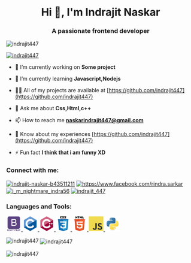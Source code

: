 <h1 align="center">Hi 👋, I'm Indrajit Naskar</h1>
<h3 align="center">A passionate frontend developer</h3>

<p align="left"> <img src="https://komarev.com/ghpvc/?username=indrajit447&label=Profile%20views&color=0e75b6&style=flat" alt="indrajit447" /> </p>

<p align="left"> <a href="https://github.com/ryo-ma/github-profile-trophy"><img src="https://github-profile-trophy.vercel.app/?username=indrajit447" alt="indrajit447" /></a> </p>

- 🔭 I’m currently working on **Some project**

- 🌱 I’m currently learning **Javascript,Nodejs**

- 👨‍💻 All of my projects are available at [https://github.com/indrajit447](https://github.com/indrajit447)

- 💬 Ask me about **Css,Html,c++**

- 📫 How to reach me **naskarindrajit447@gmail.com**

- 📄 Know about my experiences [https://github.com/indrajit447](https://github.com/indrajit447)

- ⚡ Fun fact **I think that i am funny XD**

<h3 align="left">Connect with me:</h3>
<p align="left">
<a href=indrajit-naskar-b43511211"" target="blank"><img align="center" src="https://raw.githubusercontent.com/rahuldkjain/github-profile-readme-generator/master/src/images/icons/Social/linked-in-alt.svg" alt="indrajit-naskar-b43511211" height="30" width="40" /></a>
<a href="https://fb.com/https://www.facebook.com/rindra.sarkar" target="blank"><img align="center" src="https://raw.githubusercontent.com/rahuldkjain/github-profile-readme-generator/master/src/images/icons/Social/facebook.svg" alt="https://www.facebook.com/rindra.sarkar" height="30" width="40" /></a>
<a href="https://instagram.com/i_m_nightmare_indra56" target="blank"><img align="center" src="https://raw.githubusercontent.com/rahuldkjain/github-profile-readme-generator/master/src/images/icons/Social/instagram.svg" alt="i_m_nightmare_indra56" height="30" width="40" /></a>
<a href="https://www.codechef.com/users/indrajit_447" target="blank"><img align="center" src="https://cdn.jsdelivr.net/npm/simple-icons@3.1.0/icons/codechef.svg" alt="indrajit_447" height="30" width="40" /></a>
</p>

<h3 align="left">Languages and Tools:</h3>
<p align="left"> <a href="https://getbootstrap.com" target="_blank"> <img src="https://raw.githubusercontent.com/devicons/devicon/master/icons/bootstrap/bootstrap-plain-wordmark.svg" alt="bootstrap" width="40" height="40"/> </a> <a href="https://www.cprogramming.com/" target="_blank"> <img src="https://raw.githubusercontent.com/devicons/devicon/master/icons/c/c-original.svg" alt="c" width="40" height="40"/> </a> <a href="https://www.w3schools.com/cpp/" target="_blank"> <img src="https://raw.githubusercontent.com/devicons/devicon/master/icons/cplusplus/cplusplus-original.svg" alt="cplusplus" width="40" height="40"/> </a> <a href="https://www.w3schools.com/css/" target="_blank"> <img src="https://raw.githubusercontent.com/devicons/devicon/master/icons/css3/css3-original-wordmark.svg" alt="css3" width="40" height="40"/> </a> <a href="https://www.w3.org/html/" target="_blank"> <img src="https://raw.githubusercontent.com/devicons/devicon/master/icons/html5/html5-original-wordmark.svg" alt="html5" width="40" height="40"/> </a> <a href="https://developer.mozilla.org/en-US/docs/Web/JavaScript" target="_blank"> <img src="https://raw.githubusercontent.com/devicons/devicon/master/icons/javascript/javascript-original.svg" alt="javascript" width="40" height="40"/> </a> <a href="https://www.python.org" target="_blank"> <img src="https://raw.githubusercontent.com/devicons/devicon/master/icons/python/python-original.svg" alt="python" width="40" height="40"/> </a> </p>

<p><img align="left" src="https://github-readme-stats.vercel.app/api/top-langs?username=indrajit447&show_icons=true&locale=en&layout=compact" alt="indrajit447" /></p>

<p>&nbsp;<img align="center" src="https://github-readme-stats.vercel.app/api?username=indrajit447&show_icons=true&locale=en" alt="indrajit447" /></p>

<p><img align="center" src="https://github-readme-streak-stats.herokuapp.com/?user=indrajit447&" alt="indrajit447" /></p>

